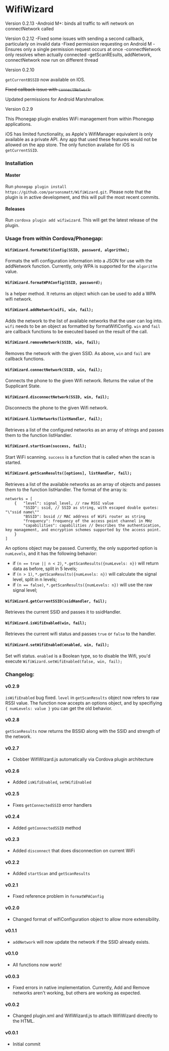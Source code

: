 # WifiWizard

Version 0.2.13
-Android M+: binds all traffic to wifi network on connectNetwork called

Version 0.2.12
-Fixed some issues with sending a second callback, particularly on invalid data
-Fixed permission requesting on Android M
-Ensures only a single permission request occurs at once
-connectNetwork only resolves when actually connected
-getScanREsults, addNetwork, connectNetwork now run on different thread


Version 0.2.10

`getCurrentBSSID` now available on IOS.

~~Fixed callback issue with `connectNetwork`.~~

Updated permissions for Android Marshmallow.

Version 0.2.9

This Phonegap plugin enables WiFi management from within Phonegap applications.

iOS has limited functionality, as Apple's WifiManager equivalent is only available as a private API. Any app that used these features would not be allowed on the app store. The only function availabe for iOS is `getCurrentSSID`.

### Installation

#### Master

Run `phonegap plugin install https://github.com/parsonsmatt/WifiWizard.git`. Please note that the plugin is in active development, and this will pull the most recent commits.

#### Releases

Run `cordova plugin add wifiwizard`. This will get the latest release of the plugin.

### Usage from within Cordova/Phonegap:

#### `WifiWizard.formatWifiConfig(SSID, password, algorithm);` 

Formats the wifi configuration information into a JSON for use with the addNetwork function. Currently, only WPA is supported for the `algorithm` value.

#### `WifiWizard.formatWPAConfig(SSID, password);` 

Is a helper method. It returns an object which can be used to add a WPA wifi network.

#### `WifiWizard.addNetwork(wifi, win, fail);` 

Adds the network to the list of available networks that the user can log into. `wifi` needs to be an object as formatted by formatWifiConfig. `win` and `fail` are callback functions to be executed based on the result of the call.

#### `WifiWizard.removeNetwork(SSID, win, fail);` 

Removes the network with the given SSID. As above, `win` and `fail` are callback functions.

#### `WifiWizard.connectNetwork(SSID, win, fail);` 

Connects the phone to the given Wifi network. Returns the value of the Supplicant State.

#### `WifiWizard.disconnectNetwork(SSID, win, fail);` 

Disconnects the phone to the given Wifi network.

#### `WifiWizard.listNetworks(listHandler, fail);` 

Retrieves a list of the configured networks as an array of strings and passes them to the function listHandler.

#### `WifiWizard.startScan(success, fail);` 

Start WiFi scanning. `success` is a function that is called when the scan is started. 

#### `WifiWizard.getScanResults([options], listHandler, fail);` 

Retrieves a list of the available networks as an array of objects and passes them to the function listHandler. The format of the array is:

    networks = [
        {   "level": signal_level, // raw RSSI value
            "SSID": ssid, // SSID as string, with escaped double quotes: "\"ssid name\""
            "BSSID": bssid // MAC address of WiFi router as string
            "frequency": frequency of the access point channel in MHz
            "capabilities": capabilities // Describes the authentication, key management, and encryption schemes supported by the access point.
        }
    ]

An options object may be passed. Currently, the only supported option is `numLevels`, and it has the following behavior: 

- if `(n == true || n < 2)`, `*.getScanResults({numLevels: n})` will return data as before, split in 5 levels;
- if `(n > 1)`, `*.getScanResults({numLevels: n})` will calculate the signal level, split in n levels;
- if `(n == false)`, `*.getScanResults({numLevels: n})` will use the raw signal level;

#### `WifiWizard.getCurrentSSID(ssidHandler, fail);` 

Retrieves the current SSID and passes it to ssidHandler.

#### `WifiWizard.isWifiEnabled(win, fail);` 

Retrieves the current wifi status and passes `true` or `false` to the handler.

#### `WifiWizard.setWifiEnabled(enabled, win, fail);` 

Set wifi status. `enabled` is a Boolean type, so to disable the Wifi, you'd execute `WifiWizard.setWifiEnabled(false, win, fail);`

### Changelog:

#### v0.2.9

`isWifiEnabled` bug fixed. `level` in `getScanResults` object now refers to raw RSSI value. The function now accepts an options object, and by specifiying `{ numLevels: value }` you can get the old behavior.

#### v0.2.8

`getScanResults` now returns the BSSID along with the SSID and strength of the network.

#### v0.2.7

- Clobber WifiWizard.js automatically via Cordova plugin architecture

#### v0.2.6 

- Added `isWifiEnabled`, `setWifiEnabled`

#### v0.2.5 

- Fixes `getConnectedSSID` error handlers

#### v0.2.4 

- Added `getConnectedSSID` method

#### v0.2.3 

- Added `disconnect` that does disconnection on current WiFi

#### v0.2.2 

- Added `startScan` and `getScanResults`

#### v0.2.1 

- Fixed reference problem in `formatWPAConfig`

#### v0.2.0 

- Changed format of wifiConfiguration object to allow more extensibility.

#### v0.1.1 

- `addNetwork` will now update the network if the SSID already exists.

#### v0.1.0 

- All functions now work!

#### v0.0.3 

- Fixed errors in native implementation. Currently, Add and Remove networks aren't working, but others are working as expected.

#### v0.0.2 

- Changed plugin.xml and WifiWizard.js to attach WifiWizard directly to the HTML.

#### v0.0.1 

- Initial commit
